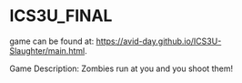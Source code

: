 # ICS3U_FINAL
game can be found at:
https://avid-day.github.io/ICS3U-Slaughter/main.html.

Game Description:
Zombies run at you and you shoot them!
